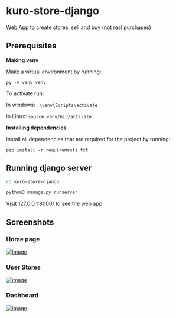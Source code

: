 # kuro-store-django

Web App to create stores, sell and buy (not real purchases)

## Prerequisites
**Making venv**

Make a virtual environment by running:

```py -m venv venv```

To activate run:

In windows: 
```.\venv\Scripts\activate```

In Linux: 
```source venv/bin/activate```

**Installing dependencies**

Install all dependencies that are required for the project by running:

```pip install -r requirements.txt```

## Running django server

```bash
cd kuro-store-django
```
```bash
python3 manage.py runserver
```

Visit 127.0.0.1:8000/ to see the web app

## Screenshots
### Home page
[![image](https://cdn.discordapp.com/attachments/936400336409755720/942921388140920902/unknown.png)](https://kuro-store-django.azurewebsites.net/home)
### User Stores
[![image](https://cdn.discordapp.com/attachments/936400336409755720/942921764898500689/unknown.png)](https://kuro-store-django.azurewebsites.net/home)
### Dashboard
[![image](https://cdn.discordapp.com/attachments/936400336409755720/942921974106173491/unknown.png)](https://kuro-store-django.azurewebsites.net/home)
